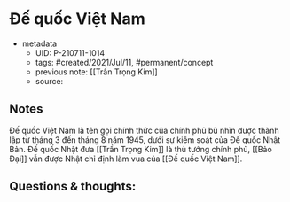 ---
---

# Đế quốc Việt Nam

- metadata
	- UID: P-210711-1014
	- tags: #created/2021/Jul/11, #permanent/concept 
	- previous note: [[Trần Trọng Kim]]
	- source: 

## Notes
Đế quốc Việt Nam là tên gọi chính thức của chính phủ bù nhìn được thành lập từ tháng 3 đến tháng 8 năm 1945, dưới sự kiểm soát của Đế quốc Nhật Bản. Đế quốc Nhật đưa [[Trần Trọng Kim]] là thủ tướng chính phủ, [[Bảo Đại]] vẫn được Nhật chỉ định làm vua của [[Đế quốc Việt Nam]].

## Questions & thoughts:

